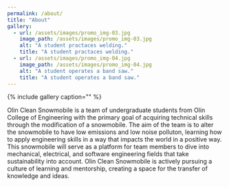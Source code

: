 ```yaml
---
permalink: /about/
title: "About"
gallery:
  - url: /assets/images/promo_img-03.jpg
    image_path: /assets/images/promo_img-03.jpg
    alt: "A student practaces welding."
    title: "A student practaces welding."
  - url: /assets/images/promo_img-04.jpg
    image_path: /assets/images/promo_img-04.jpg
    alt: "A student operates a band saw."
    title: "A student operates a band saw."
---
```


{% include gallery caption="" %}

Olin Clean Snowmobile is a team of undergraduate students from Olin College of Engineering with the primary goal of acquiring technical skills through the modification of a snowmobile. The aim of the team is to alter the snowmobile to have low emissions and low noise polluton, learning how to apply engineering skills in a way that impacts the world in a positive way. This snowmobile will serve as a platform for team members to dive into mechanical, electrical, and software engineering fields that take sustainability into account. Olin Clean Snowmobile is actively pursuing a culture of learning and mentorship, creating a space for the transfer of knowledge and ideas.
